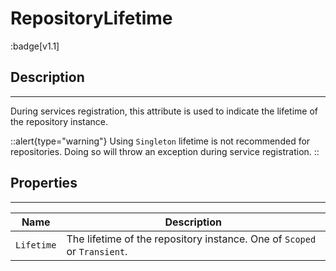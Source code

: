 # RepositoryLifetime

:badge[v1.1]

## Description
---

During services registration, this attribute is used to indicate the lifetime of the repository instance.

::alert{type="warning"}
Using `Singleton` lifetime is not recommended for repositories.
Doing so will throw an exception during service registration.
::

## Properties
---

| Name       | Description                                                              |
| ---------- | ------------------------------------------------------------------------ |
| `Lifetime` | The lifetime of the repository instance. One of `Scoped` or `Transient`. |
